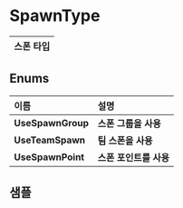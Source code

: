 # **SpawnType**

| **스폰 타입** |
| :--- |
## **Enums**

| **이름**| **설명** |
| :--- | :--- |
| **UseSpawnGroup** | **스폰 그룹을 사용** | 
| **UseTeamSpawn** | **팀 스폰을 사용** | 
| **UseSpawnPoint** | **스폰 포인트를 사용** | 
## **샘플**

